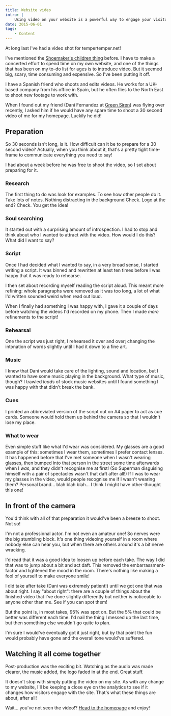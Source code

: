 ```yaml
---
title: Website video
intro: |
    Using video on your website is a powerful way to engage your visitors. Here's how planning and shooting the video for my website went.
date: 2015-06-01
tags:
    - Content
---
```


At long last I've had a video shot for tempertemper.net!

I've mentioned the [Shoemaker's children thing](/blog/little-by-little) before. I have to make a concerted effort to spend time on my own website, and one of the things that has been on my to-do list for ages is to introduce video. But it seemed big, scary, time consuming and expensive. So I've been putting it off.

I have a Spanish friend who shoots and edits videos. He works for a UK-based company from his office in Spain, but he often flies to the North East to shoot new footage to work with.

When I found out my friend (Dani Fernandez at [Green Siren](http://greensiren.org/cams)) was flying over recently, I asked him if he would have any spare time to shoot a 30 second video of me for my homepage. Luckily he did!


## Preparation

So 30 seconds isn't long, is it. How difficult can it be to prepare for a 30 second video? Actually, when you think about it, that's a pretty tight time-frame to communicate everything you need to say!

I had about a week before he was free to shoot the video, so I set about preparing for it.

### Research

The first thing to do was look for examples. To see how other people do it. Take lots of notes. Nothing distracting in the background Check. Logo at the end? Check. You get the idea!

### Soul searching

It started out with a surprising amount of introspection. I had to stop and think about who I wanted to attract with the video. How would I do this? What did I want to say?

### Script

Once I had decided what I wanted to say, in a very broad sense, I started writing a script. It was binned and rewritten at least ten times before I was happy that it was ready to rehearse.

I then set about recording myself reading the script aloud. This meant more refining: whole paragraphs were removed as it was too long, a lot of what I'd written sounded weird when read out loud.

When I finally had something I was happy with, I gave it a couple of days before watching the videos I'd recorded on my phone. Then I made _more_ refinements to the script!

### Rehearsal

One the script was just right, I rehearsed it over and over; changing the intonation of words slightly until I had it down to a fine art.

### Music

I knew that Dani would take care of the lighting, sound and location, but I wanted to have some music playing in the background. What type of music, though? I trawled _loads_ of stock music websites until I found something I was happy with that didn't break the bank.

### Cues

I printed an abbreviated version of the script out on A4 paper to act as cue cards. Someone would hold them up behind the camera so that I wouldn't lose my place.

### What to wear

Even simple stuff like what I'd wear was considered. My glasses are a good example of this: sometimes I wear them, sometimes I prefer contact lenses. It has happened before that I've met someone when I wasn't wearing glasses, then bumped into that person in the street some time afterwards when I _was_, and they didn't recognise me at first! (So Superman disguising himself with a pair of spectacles wasn't that daft after all!) If I was to wear my glasses in the video, would people recognise me if I wasn't wearing them? Personal brand… blah blah blah… I think I might have other-thought this one!


## In front of the camera

You'd think with all of that preparation it would've been a breeze to shoot. Not so!

I'm not a professional actor. I'm not even an amateur one! So nerves were the big stumbling block. It's one thing videoing yourself in a room where nobody else can hear you, but when there are others around it's a bit nerve wracking.

I'd read that it was a good idea to loosen up before each take. The way I did that was to jump about a bit and act daft. This removed the embarrassment-factor and lightened the mood in the room. There's nothing like making a fool of yourself to  make everyone smile!

I did take after take (Dani was extremely patient!) until we got one that was about right. I say "about right": there are a couple of things about the finished video that I've done slightly differently but neither is noticeable to anyone other than me. See if you can spot them!

But the point is, in most takes, 95% was spot on. But the 5% that could be better was different each time. I'd nail the thing I messed up the last time, but then something else wouldn't go quite to plan.

I'm sure I would've eventually got it just right, but by that point the fun would probably have gone and the overall tone would've suffered.


## Watching it all come together

Post-production was the exciting bit. Watching as the audio was made clearer, the music added, the logo faded in at the end. Great stuff.

It doesn't stop with simply putting the video on my site. As with any change to my website, I'll be keeping a close eye on the analytics to see if it changes how visitors engage with the site. That's what these things are about, after all!

Wait… you've not seen the video!? [Head to the homepage](/) and enjoy!
